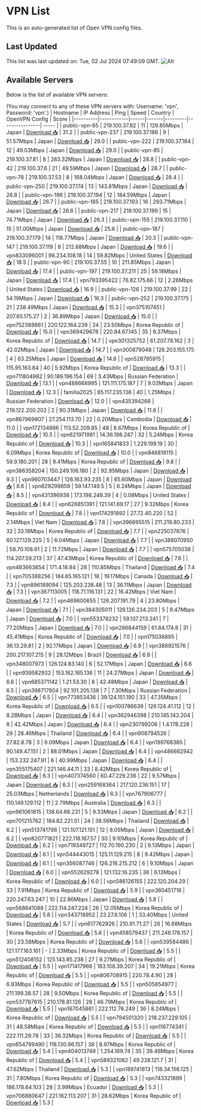 # VPN List

This is an auto-generated list of Open VPN config files.

## Last Updated

This list was last updated on: Tue, 02 Jul 2024 07:49:09 GMT.
![Alt](https://repobeats.axiom.co/api/embed/186b98318ef1479477931607c1ad7d823f12451f.svg "Repobeats analytics image")

## Available Servers

Below is the list of available VPN servers:

(You may connect to any of these VPN servers with: Username: 'vpn', Password: 'vpn'.)
| Hostname | IP Address | Ping | Speed | Country | OpenVPN Config | Score |
|----------|------------|------|-------|---------|----------------| ----- |
| public-vpn-65 | 219.100.37.82 | 11 | 129.85Mbps | Japan | [Download 📥](./configs/server_0_JP.ovpn) | 31.2 |
| public-vpn-237 | 219.100.37.186 | 9 | 51.57Mbps | Japan | [Download 📥](./configs/server_1_JP.ovpn) | 29.0 |
| public-vpn-222 | 219.100.37.184 | 12 | 49.03Mbps | Japan | [Download 📥](./configs/server_2_JP.ovpn) | 29.0 |
| public-vpn-85 | 219.100.37.81 | 8 | 283.32Mbps | Japan | [Download 📥](./configs/server_3_JP.ovpn) | 28.8 |
| public-vpn-42 | 219.100.37.6 | 21 | 49.59Mbps | Japan | [Download 📥](./configs/server_4_JP.ovpn) | 28.7 |
| public-vpn-78 | 219.100.37.53 | 8 | 168.04Mbps | Japan | [Download 📥](./configs/server_5_JP.ovpn) | 28.4 |
| public-vpn-250 | 219.100.37.174 | 13 | 143.81Mbps | Japan | [Download 📥](./configs/server_6_JP.ovpn) | 26.8 |
| public-vpn-196 | 219.100.37.194 | 12 | 184.59Mbps | Japan | [Download 📥](./configs/server_7_JP.ovpn) | 26.7 |
| public-vpn-185 | 219.100.37.193 | 16 | 293.71Mbps | Japan | [Download 📥](./configs/server_8_JP.ovpn) | 26.6 |
| public-vpn-217 | 219.100.37.199 | 15 | 74.71Mbps | Japan | [Download 📥](./configs/server_9_JP.ovpn) | 26.3 |
| public-vpn-155 | 219.100.37.110 | 15 | 51.00Mbps | Japan | [Download 📥](./configs/server_10_JP.ovpn) | 25.6 |
| public-vpn-187 | 219.100.37.179 | 14 | 118.77Mbps | Japan | [Download 📥](./configs/server_11_JP.ovpn) | 20.3 |
| public-vpn-147 | 219.100.37.119 | 8 | 212.68Mbps | Japan | [Download 📥](./configs/server_12_JP.ovpn) | 19.6 |
| vpn833096001 | 98.234.108.18 | 14 | 59.82Mbps | United States | [Download 📥](./configs/server_13_US.ovpn) | 18.5 |
| public-vpn-90 | 219.100.37.55 | 10 | 211.85Mbps | Japan | [Download 📥](./configs/server_14_JP.ovpn) | 17.4 |
| public-vpn-197 | 219.100.37.211 | 25 | 59.18Mbps | Japan | [Download 📥](./configs/server_15_JP.ovpn) | 17.4 |
| vpn793395422 | 76.82.175.66 | 12 | 2.26Mbps | United States | [Download 📥](./configs/server_16_US.ovpn) | 16.9 |
| public-vpn-126 | 219.100.37.99 | 22 | 54.19Mbps | Japan | [Download 📥](./configs/server_17_JP.ovpn) | 16.3 |
| public-vpn-252 | 219.100.37.175 | 21 | 238.49Mbps | Japan | [Download 📥](./configs/server_18_JP.ovpn) | 15.3 |
| vpn375107451 | 207.65.175.27 | 2 | 36.89Mbps | Japan | [Download 📥](./configs/server_19_JP.ovpn) | 15.0 |
| vpn752388861 | 220.122.164.239 | 24 | 23.50Mbps | Korea Republic of | [Download 📥](./configs/server_20_KR.ovpn) | 15.0 |
| vpn369429678 | 220.84.67.145 | 35 | 6.37Mbps | Korea Republic of | [Download 📥](./configs/server_21_KR.ovpn) | 14.7 |
| vpn301325752 | 61.207.78.162 | 3 | 42.02Mbps | Japan | [Download 📥](./configs/server_22_JP.ovpn) | 14.7 |
| vpn300879048 | 126.203.155.175 | 4 | 63.25Mbps | Japan | [Download 📥](./configs/server_23_JP.ovpn) | 14.6 |
| vpn528785915 | 115.95.163.84 | 40 | 5.92Mbps | Korea Republic of | [Download 📥](./configs/server_24_KR.ovpn) | 13.3 |
| vpn711804982 | 90.189.196.154 | 69 | 3.43Mbps | Russian Federation | [Download 📥](./configs/server_25_RU.ovpn) | 13.1 |
| vpn488668995 | 121.111.175.187 | 7 | 9.03Mbps | Japan | [Download 📥](./configs/server_26_JP.ovpn) | 12.3 |
| familia2025 | 85.117.235.136 | 40 | 1.25Mbps | Russian Federation | [Download 📥](./configs/server_27_RU.ovpn) | 12.0 |
| vpn435394266 | 219.122.200.202 | 2 | 90.31Mbps | Japan | [Download 📥](./configs/server_28_JP.ovpn) | 11.6 |
| vpn867969807 | 27.254.113.70 | 22 | 0.20Mbps | Cambodia | [Download 📥](./configs/server_29_KH.ovpn) | 11.0 |
| vpn172134866 | 113.52.209.85 | 48 | 8.67Mbps | Korea Republic of | [Download 📥](./configs/server_30_KR.ovpn) | 10.5 |
| vpn621971981 | 14.36.198.247 | 32 | 5.24Mbps | Korea Republic of | [Download 📥](./configs/server_31_KR.ovpn) | 10.3 |
| vpn165841833 | 1.229.199.19 | 30 | 6.09Mbps | Korea Republic of | [Download 📥](./configs/server_32_KR.ovpn) | 10.0 |
| vpn846818115 | 59.9.180.201 | 28 | 9.41Mbps | Korea Republic of | [Download 📥](./configs/server_33_KR.ovpn) | 9.8 |
| vpn386358204 | 150.249.106.180 | 2 | 92.95Mbps | Japan | [Download 📥](./configs/server_34_JP.ovpn) | 9.3 |
| vpn960703447 | 126.163.93.235 | 8 | 65.60Mbps | Japan | [Download 📥](./configs/server_35_JP.ovpn) | 8.6 |
| vpn829299859 | 59.147.149.5 | 5 | 6.24Mbps | Japan | [Download 📥](./configs/server_36_JP.ovpn) | 8.5 |
| vpn431396938 | 173.198.248.39 | 4 | 0.08Mbps | United States | [Download 📥](./configs/server_37_US.ovpn) | 8.4 |
| vpn626851391 | 121.141.69.17 | 27 | 9.32Mbps | Korea Republic of | [Download 📥](./configs/server_38_KR.ovpn) | 7.8 |
| vpn174291892 | 27.72.40.220 | 52 | 2.14Mbps | Viet Nam | [Download 📥](./configs/server_39_VN.ovpn) | 7.8 |
| vpn396695515 | 211.219.80.233 | 32 | 33.18Mbps | Korea Republic of | [Download 📥](./configs/server_40_KR.ovpn) | 7.7 |
| vpn225037676 | 60.127.129.225 | 5 | 6.04Mbps | Japan | [Download 📥](./configs/server_41_JP.ovpn) | 7.7 |
| vpn388070950 | 58.70.108.61 | 2 | 11.72Mbps | Japan | [Download 📥](./configs/server_42_JP.ovpn) | 7.7 |
| vpn575705038 | 114.207.59.213 | 37 | 47.43Mbps | Korea Republic of | [Download 📥](./configs/server_43_KR.ovpn) | 7.6 |
| vpn483663854 | 171.4.18.84 | 28 | 110.85Mbps | Thailand | [Download 📥](./configs/server_44_TH.ovpn) | 7.4 |
| vpn705388256 | 184.65.165.121 | 18 | 19.17Mbps | Canada | [Download 📥](./configs/server_45_CA.ovpn) | 7.3 |
| vpn896189094 | 125.203.238.48 | 13 | 36.11Mbps | Japan | [Download 📥](./configs/server_46_JP.ovpn) | 7.3 |
| vpn367113005 | 118.71.116.131 | 22 | 16.42Mbps | Viet Nam | [Download 📥](./configs/server_47_VN.ovpn) | 7.2 |
| vpn469600655 | 126.207.191.79 | 4 | 23.80Mbps | Japan | [Download 📥](./configs/server_48_JP.ovpn) | 7.1 |
| vpn384305011 | 126.126.234.203 | 5 | 9.47Mbps | Japan | [Download 📥](./configs/server_49_JP.ovpn) | 7.0 |
| vpn553378232 | 59.137.213.241 | 7 | 77.20Mbps | Japan | [Download 📥](./configs/server_50_JP.ovpn) | 7.0 |
| vpn266844159 | 61.84.174.8 | 31 | 45.41Mbps | Korea Republic of | [Download 📥](./configs/server_51_KR.ovpn) | 7.0 |
| vpn175036895 | 36.13.29.81 | 2 | 92.17Mbps | Japan | [Download 📥](./configs/server_52_JP.ovpn) | 6.9 |
| vpn386921576 | 200.217.107.215 | 9 | 28.12Mbps | Brazil | [Download 📥](./configs/server_53_BR.ovpn) | 6.8 |
| vpn348007973 | 126.124.83.140 | 6 | 52.17Mbps | Japan | [Download 📥](./configs/server_54_JP.ovpn) | 6.6 |
| vpn939582932 | 153.162.165.136 | 11 | 24.27Mbps | Japan | [Download 📥](./configs/server_55_JP.ovpn) | 6.6 |
| vpn685371142 | 1.21.53.30 | 8 | 42.48Mbps | Japan | [Download 📥](./configs/server_56_JP.ovpn) | 6.5 |
| vpn398717904 | 92.101.205.138 | 7 | 7.30Mbps | Russian Federation | [Download 📥](./configs/server_57_RU.ovpn) | 6.5 |
| vpn773853436 | 39.124.151.190 | 33 | 47.35Mbps | Korea Republic of | [Download 📥](./configs/server_58_KR.ovpn) | 6.5 |
| vpn100786639 | 126.124.41.112 | 12 | 8.28Mbps | Japan | [Download 📥](./configs/server_59_JP.ovpn) | 6.4 |
| vpn362946398 | 210.145.143.204 | 8 | 42.42Mbps | Japan | [Download 📥](./configs/server_60_JP.ovpn) | 6.4 |
| vpn230799206 | 1.4.178.228 | 29 | 28.46Mbps | Thailand | [Download 📥](./configs/server_61_TH.ovpn) | 6.4 |
| vpn908794526 | 27.82.8.78 | 3 | 9.09Mbps | Japan | [Download 📥](./configs/server_62_JP.ovpn) | 6.4 |
| vpn199768385 | 90.149.47.151 | 2 | 88.01Mbps | Japan | [Download 📥](./configs/server_63_JP.ovpn) | 6.4 |
| vpn486662942 | 153.232.247.91 | 6 | 40.99Mbps | Japan | [Download 📥](./configs/server_64_JP.ovpn) | 6.4 |
| vpn355175407 | 221.146.44.11 | 33 | 8.42Mbps | Korea Republic of | [Download 📥](./configs/server_65_KR.ovpn) | 6.3 |
| vpn407374560 | 60.47.229.236 | 22 | 9.57Mbps | Japan | [Download 📥](./configs/server_66_JP.ovpn) | 6.3 |
| vpn259168364 | 217.120.236.151 | 17 | 25.03Mbps | Netherlands | [Download 📥](./configs/server_67_NL.ovpn) | 6.3 |
| vpn767906777 | 110.149.129.112 | 11 | 2.79Mbps | Australia | [Download 📥](./configs/server_68_AU.ovpn) | 6.3 |
| vpn961061815 | 138.64.66.231 | 5 | 9.33Mbps | Japan | [Download 📥](./configs/server_69_JP.ovpn) | 6.2 |
| vpn701215762 | 184.82.221.51 | 24 | 38.56Mbps | Thailand | [Download 📥](./configs/server_70_TH.ovpn) | 6.2 |
| vpn513741798 | 121.107.121.151 | 12 | 8.05Mbps | Japan | [Download 📥](./configs/server_71_JP.ovpn) | 6.2 |
| vpn820771821 | 222.118.167.57 | 30 | 9.10Mbps | Korea Republic of | [Download 📥](./configs/server_72_KR.ovpn) | 6.2 |
| vpn719349727 | 112.70.190.230 | 2 | 9.13Mbps | Japan | [Download 📥](./configs/server_73_JP.ovpn) | 6.1 |
| vpn544443015 | 125.11.129.215 | 8 | 9.42Mbps | Japan | [Download 📥](./configs/server_74_JP.ovpn) | 6.1 |
| vpn356087746 | 126.216.215.212 | 6 | 9.10Mbps | Japan | [Download 📥](./configs/server_75_JP.ovpn) | 6.0 |
| vpn552629278 | 121.132.16.235 | 36 | 6.13Mbps | Korea Republic of | [Download 📥](./configs/server_76_KR.ovpn) | 6.0 |
| vpn586126155 | 222.120.204.29 | 33 | 7.91Mbps | Korea Republic of | [Download 📥](./configs/server_77_KR.ovpn) | 5.9 |
| vpn360451716 | 220.247.63.247 | 10 | 22.86Mbps | Japan | [Download 📥](./configs/server_78_JP.ovpn) | 5.8 |
| vpn568641088 | 222.114.247.224 | 26 | 12.05Mbps | Korea Republic of | [Download 📥](./configs/server_79_KR.ovpn) | 5.8 |
| vpn343718952 | 23.27.6.106 | 1 | 33.40Mbps | United States | [Download 📥](./configs/server_80_US.ovpn) | 5.7 |
| vpn617762926 | 210.91.71.27 | 28 | 16.68Mbps | Korea Republic of | [Download 📥](./configs/server_81_KR.ovpn) | 5.6 |
| vpn458579437 | 211.248.178.157 | 30 | 23.58Mbps | Korea Republic of | [Download 📥](./configs/server_82_KR.ovpn) | 5.6 |
| vpn539584486 | 121.177.163.161 | - | 2.33Mbps | Korea Republic of | [Download 📥](./configs/server_83_KR.ovpn) | 5.5 |
| vpn512408152 | 125.143.85.238 | 27 | 9.27Mbps | Korea Republic of | [Download 📥](./configs/server_84_KR.ovpn) | 5.5 |
| vpn171417966 | 183.108.39.207 | 34 | 19.21Mbps | Korea Republic of | [Download 📥](./configs/server_85_KR.ovpn) | 5.5 |
| vpn806708915 | 220.78.4.90 | 28 | 6.93Mbps | Korea Republic of | [Download 📥](./configs/server_86_KR.ovpn) | 5.5 |
| vpn505854977 | 211.199.38.57 | 28 | 9.50Mbps | Korea Republic of | [Download 📥](./configs/server_87_KR.ovpn) | 5.5 |
| vpn537787615 | 210.178.81.126 | 28 | 46.79Mbps | Korea Republic of | [Download 📥](./configs/server_88_KR.ovpn) | 5.5 |
| vpn167045861 | 222.112.76.249 | 36 | 8.24Mbps | Korea Republic of | [Download 📥](./configs/server_89_KR.ovpn) | 5.5 |
| vpn794501320 | 218.237.229.105 | 31 | 48.58Mbps | Korea Republic of | [Download 📥](./configs/server_90_KR.ovpn) | 5.5 |
| vpn116774341 | 222.111.29.78 | 33 | 36.32Mbps | Korea Republic of | [Download 📥](./configs/server_91_KR.ovpn) | 5.5 |
| vpn654799490 | 118.130.96.157 | 38 | 8.97Mbps | Korea Republic of | [Download 📥](./configs/server_92_KR.ovpn) | 5.4 |
| vpn404013749 | 1.254.169.74 | 35 | 39.46Mbps | Korea Republic of | [Download 📥](./configs/server_93_KR.ovpn) | 5.4 |
| vpn589321082 | 49.228.121.7 | 31 | 47.62Mbps | Thailand | [Download 📥](./configs/server_94_TH.ovpn) | 5.3 |
| vpn189741813 | 118.34.156.125 | 31 | 7.80Mbps | Korea Republic of | [Download 📥](./configs/server_95_KR.ovpn) | 5.3 |
| vpn743321899 | 186.178.64.103 | 28 | 3.99Mbps | Ecuador | [Download 📥](./configs/server_96_EC.ovpn) | 5.3 |
| vpn706880647 | 221.162.113.207 | 31 | 28.62Mbps | Korea Republic of | [Download 📥](./configs/server_97_KR.ovpn) | 5.3 |
